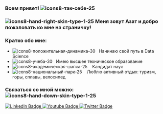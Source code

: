 ### Всем привет! ![icons8-так-себе-25](https://github.com/Tim-Azat/Tim-Azat/assets/146379567/25fb3024-48ea-4f7e-977c-d2f0b430f1a4)

### ![icons8-hand-right-skin-type-1-25](https://github.com/Tim-Azat/Tim-Azat/assets/146379567/d169fbb6-1f92-4fe8-b24c-b911267817f9) Меня зовут Азат и добро пожаловать ко мне на страничку!

### Кратко обо мне:
- ![icons8-положительная-динамика-30](https://github.com/Tim-Azat/Tim-Azat/assets/146379567/51a220cb-64fc-457b-9173-87d6408bd204) &nbsp; Начинаю свой путь в Data Science
- ![icons8-учеба-30](https://github.com/Tim-Azat/Tim-Azat/assets/146379567/5f8a79f3-fefd-415a-82e4-d2e0e3ab0894) &nbsp; Имею высшее техническое образование 
- ![icons8-академическая-шапка-25](https://github.com/Tim-Azat/Tim-Azat/assets/146379567/c53d5793-4e80-468c-bca7-6dfb72b188ea) &nbsp;&nbsp; Кандидат наук
- ![icons8-национальный-парк-25](https://github.com/Tim-Azat/Tim-Azat/assets/146379567/64c6c4a9-2782-467e-8f54-aad054f41ba9) &nbsp;&nbsp; Люблю активный отдых: туризм, горы, сплавы, велосипед


### Связаться со мной можно: ![icons8-hand-down-skin-type-1-25](https://github.com/Tim-Azat/Tim-Azat/assets/146379567/0cba54c1-8436-4987-b9b3-dcf3a750d787)
<div id="badges">
  <a href="https://t.me/Tim_Azat">
    <img src="https://img.shields.io/badge/-Telegram-red?color=white&logo=Telegram&logoColor=blue" alt="LinkedIn Badge"/>
  </a>
  <a href="your-youtube-URL">
    <img src="https://img.shields.io/badge/YouTube-red?style=for-the-badge&logo=youtube&logoColor=white" alt="Youtube Badge"/>
  </a>
  <a href="your-twitter-URL">
    <img src="https://img.shields.io/badge/Twitter-blue?style=for-the-badge&logo=twitter&logoColor=white" alt="Twitter Badge"/>
  </a>
</div>
